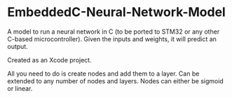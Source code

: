 # EmbeddedC-Neural-Network-Model
A model to run a neural network in C (to be ported to STM32 or any other C-based microcontroller). Given the inputs and weights, it will predict an output.

Created as an Xcode project.

All you need to do is create nodes and add them to a layer. Can be extended to any number of nodes and layers. Nodes can either be sigmoid or linear. 

